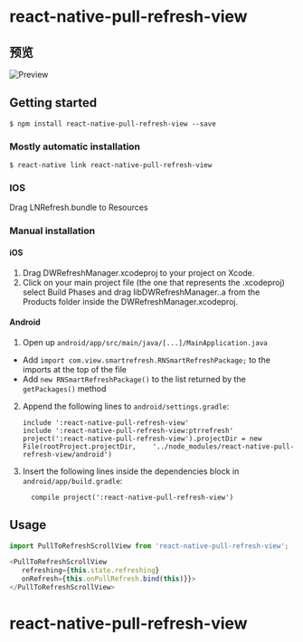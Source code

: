 
# react-native-pull-refresh-view
## 预览
![Preview](https://github.com/reactnativecomponent/react-native-pull-refresh-view/blob/master/screen/pull.gif)

## Getting started

`$ npm install react-native-pull-refresh-view --save`

### Mostly automatic installation

`$ react-native link react-native-pull-refresh-view`

### IOS
Drag LNRefresh.bundle to Resources
### Manual installation


#### iOS
1. Drag DWRefreshManager.xcodeproj to your project on Xcode.
2. Click on your main project file (the one that represents the .xcodeproj) select Build Phases and drag libDWRefreshManager..a from the Products folder inside the DWRefreshManager.xcodeproj.

#### Android

1. Open up `android/app/src/main/java/[...]/MainApplication.java`
  - Add `import com.view.smartrefresh.RNSmartRefreshPackage;` to the imports at the top of the file
  - Add `new RNSmartRefreshPackage()` to the list returned by the `getPackages()` method
2. Append the following lines to `android/settings.gradle`:
  	```
  	include ':react-native-pull-refresh-view'
    include ':react-native-pull-refresh-view:ptrrefresh'
  	project(':react-native-pull-refresh-view').projectDir = new File(rootProject.projectDir, 	'../node_modules/react-native-pull-refresh-view/android')
  	```
3. Insert the following lines inside the dependencies block in `android/app/build.gradle`:
  	```
      compile project(':react-native-pull-refresh-view')
  	```

## Usage
```javascript
import PullToRefreshScrollView from 'react-native-pull-refresh-view';

<PullToRefreshScrollView
   refreshing={this.state.refreshing}
   onRefresh={this.onPullRefresh.bind(this)}}>
</PullToRefreshScrollView>
```
  # react-native-pull-refresh-view
